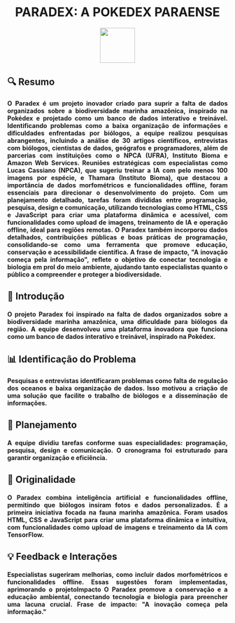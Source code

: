 <h1 align="center"> PARADEX: A POKEDEX PARAENSE </h1>

  <div align="center">
  <img src="https://i.pinimg.com/736x/47/52/96/4752966053609648fd8c3e298cba8ab2.jpg" width="80" />
  </div>

<h2 align="justify"> 🔍 Resumo </h2>

<h4 align="justify"> O Paradex é um projeto inovador criado para suprir a falta de dados organizados sobre a biodiversidade marinha amazônica, inspirado na Pokédex e projetado como um banco de dados interativo e treinável. Identificando problemas como a baixa organização de informações e dificuldades enfrentadas por biólogos, a equipe realizou pesquisas abrangentes, incluindo a análise de 30 artigos científicos, entrevistas com biólogos, cientistas de dados, geógrafos e programadores, além de parcerias com instituições como o NPCA (UFRA), Instituto Bioma e Amazon Web Services. Reuniões estratégicas com especialistas como Lucas Cassiano (NPCA), que sugeriu treinar a IA com pelo menos 100 imagens por espécie, e Thamara (Instituto Bioma), que destacou a importância de dados morfométricos e funcionalidades offline, foram essenciais para direcionar o desenvolvimento do projeto. Com um planejamento detalhado, tarefas foram divididas entre programação, pesquisa, design e comunicação, utilizando tecnologias como HTML, CSS e JavaScript para criar uma plataforma dinâmica e acessível, com funcionalidades como upload de imagens, treinamento de IA e operação offline, ideal para regiões remotas. O Paradex também incorporou dados detalhados, contribuições públicas e boas práticas de programação, consolidando-se como uma ferramenta que promove educação, conservação e acessibilidade científica. A frase de impacto, "A inovação começa pela informação", reflete o objetivo de conectar tecnologia e biologia em prol do meio ambiente, ajudando tanto especialistas quanto o público a compreender e proteger a biodiversidade. </h4>

<h2 align="justify"> 🌊 Introdução </h2>

<h4 align="justify">  O projeto Paradex foi inspirado na falta de dados organizados sobre a biodiversidade marinha amazônica, uma dificuldade para biólogos da região. A equipe desenvolveu uma plataforma inovadora que funciona como um banco de dados interativo e treinável, inspirado na Pokédex. </h4>

<h2 align="justify"> 📊 Identificação do Problema </h2>

<h4 align="justify"> 
Pesquisas e entrevistas identificaram problemas como falta de regulação dos oceanos e baixa organização de dados. Isso motivou a criação de uma solução que facilite o trabalho de biólogos e a disseminação de informações.
</h4>

<h2 align="justify"> 📅 Planejamento </h2>
<h4 align="justify">  
A equipe dividiu tarefas conforme suas especialidades: programação, pesquisa, design e comunicação. O cronograma foi estruturado para garantir organização e eficiência.
</h4>

<h2 align="justify"> 🤖 Originalidade </h2>
<h4 align="justify"> 
O Paradex combina inteligência artificial e funcionalidades offline, permitindo que biólogos insiram fotos e dados personalizados. É a primeira iniciativa focada na fauna marinha amazônica.
Foram usados HTML, CSS e JavaScript para criar uma plataforma dinâmica e intuitiva, com funcionalidades como upload de imagens e treinamento da IA com TensorFlow.
</h4>

<h2 align="justify">💡 Feedback e Interações </2>
<h4 align="justify">
Especialistas sugeriram melhorias, como incluir dados morfométricos e funcionalidades offline. Essas sugestões foram implementadas, aprimorando o projetoImpacto
O Paradex promove a conservação e a educação ambiental, conectando tecnologia e biologia para preencher uma lacuna crucial. Frase de impacto: "A inovação começa pela informação."
</h4>

